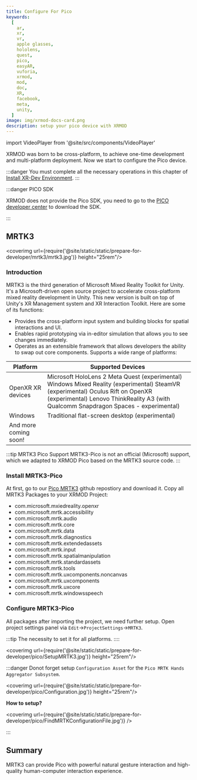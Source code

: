 ```yaml
---
title: Configure For Pico
keywords:
  [
    ar,
    xr,
    vr,
    apple glasses,
    hololens,
    quest,
    pico,
    easyAR,
    vuforia,
    xrmod,
    mod,
    doc,
    XR,
    facebook,
    meta,
    unity,
  ]
image: img/xrmod-docs-card.png
description: setup your pico device with XRMOD
---
```


<!-- <coverimg url={require('@site/static/static/prepare-for-developer/pico/pico.jpg')} height="25rem"/> -->


import VideoPlayer from '@site/src/components/VideoPlayer'

<VideoPlayer src="https://user-images.githubusercontent.com/82647748/209443143-1da3b52a-ff5f-40ef-8b58-613346bd81bd.mp4" className="custom-video-showcase" />



XRMOD was born to be cross-platform, to achieve one-time development and multi-platform deployment. Now we start to configure the Pico device.

:::danger
You must complete all the necessary operations in this chapter of [Install XR-Dev Environment](install-dev-environment).
:::


:::danger PICO SDK

XRMOD does not provide the Pico SDK, you need to go to the [PICO developer center](https://developer-global.pico-interactive.com/) to download the SDK.

:::

## MRTK3

<coverimg url={require('@site/static/static/prepare-for-developer/mrtk3/mrtk3.jpg')} height="25rem"/>

### Introduction

MRTK3 is the third generation of Microsoft Mixed Reality Toolkit for Unity. It's a Microsoft-driven open source project to accelerate cross-platform mixed reality development in Unity. This new version is built on top of Unity's XR Management system and XR Interaction Toolkit. Here are some of its functions:

- Provides the cross-platform input system and building blocks for spatial interactions and UI.
- Enables rapid prototyping via in-editor simulation that allows you to see changes immediately.
- Operates as an extensible framework that allows developers the ability to swap out core components.
  Supports a wide range of platforms:

| Platform              | Supported Devices                                                                                                                                                                                                       |
| --------------------- | ----------------------------------------------------------------------------------------------------------------------------------------------------------------------------------------------------------------------- |
| OpenXR XR devices     | Microsoft HoloLens 2 Meta Quest (experimental) Windows Mixed Reality (experimental) SteamVR (experimental) Oculus Rift on OpenXR (experimental) Lenovo ThinkReality A3 (with Qualcomm Snapdragon Spaces - experimental) |
| Windows               | Traditional flat-screen desktop (experimental)                                                                                                                                                                          |
| And more coming soon! ||

:::tip MRTK3 Pico Support
MRTK3-Pico is not an official (Microsoft) support, which we adapted to XRMOD Pico based on the MRTK3 source code.
:::


### Install MRTK3-Pico

At first, go to our [Pico MRTK3](https://github.com/Phantomxm2021/PicoMRTK3) github repostiory and download it. Copy all MRTK3 Packages to your XRMOD Project:

- com.microsoft.mxiedreality.openxr
- com.microsoft.mrtk.accessibility
- com.microsoft.mrtk.audio
- com.microsoft.mrtk.core
- com.microsoft.mrtk.data
- com.microsoft.mrtk.diagnostics
- com.microsoft.mrtk.extendedassets
- com.microsoft.mrtk.input
- com.microsoft.mrtk.spatialmanipulation
- com.microsoft.mrtk.standardassets
- com.microsoft.mrtk.tools
- com.microsoft.mrtk.uxcomponents.noncanvas
- com.microsoft.mrtk.uxcomponents
- com.microsoft.mrtk.uxcore
- com.microsoft.mrtk.windowsspeech


### Configure MRTK3-Pico

All packages after importing the project, we need further setup. Open project settings panel via `Edit`->`ProjectSettings`->`MRTK3`.

:::tip
The necessity to set it for all platforms.
::::


<coverimg url={require('@site/static/static/prepare-for-developer/pico/SetupMRTK3.jpg')} height="25rem"/>

:::danger
Donot forget setup `Configuration Asset` for the `Pico MRTK Hands Aggregator Subsystem`.

<coverimg url={require('@site/static/static/prepare-for-developer/pico/Configuration.jpg')} height="25rem"/>


**How to setup?**

<coverimg url={require('@site/static/static/prepare-for-developer/pico/FindMRTKConfigurationFile.jpg')} />

:::


## Summary

MRTK3 can provide Pico with powerful natural gesture interaction and high-quality human-computer interaction experience.



